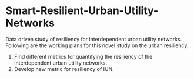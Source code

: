 # Smart-Resilient-Urban-Utility-Networks
Data driven study of resiliency for interdependent urban utility networks.
Following are the working plans for this novel study on the urban resiliency.

1. Find different metrics for quantifying the resiliency of the interdependent urban utility networks.
2. Develop new metric for resiliency of IUN.
